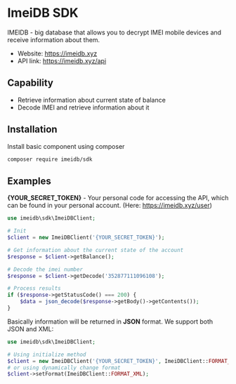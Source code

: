 # ImeiDB SDK
IMEIDB - big database that allows you to decrypt IMEI mobile devices and receive information about them.

- Website: https://imeidb.xyz
- API link: https://imeidb.xyz/api

## Capability

* Retrieve information about current state of balance
* Decode IMEI and retrieve information about it

## Installation
Install basic component using composer
```bash
composer require imeidb/sdk
```

## Examples
**{YOUR_SECRET_TOKEN}** - Your personal code for accessing the API, which can be found in your personal account. (Here: https://imeidb.xyz/user)

```php
use imeidb\sdk\ImeiDBClient;

# Init 
$client = new ImeiDBClient('{YOUR_SECRET_TOKEN}');

# Get information about the current state of the account
$response = $client->getBalance();

# Decode the imei number
$response = $client->getDecode('352877111096108');

# Process results
if ($response->getStatusCode() === 200) {
    $data = json_decode($response->getBody()->getContents());
}
```

Basically information will be returned in **JSON** format. We support both JSON and XML:

```php
use imeidb\sdk\ImeiDBClient;

# Using initialize method
$client = new ImeiDBClient('{YOUR_SECRET_TOKEN}', ImeiDBClient::FORMAT_XML);
# or using dynamically change format
$client->setFormat(ImeiDBClient::FORMAT_XML);
```

